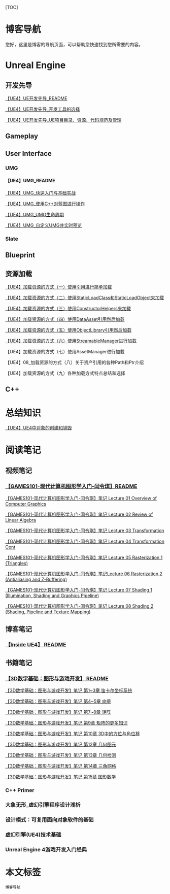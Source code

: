 [TOC]

# 博客导航

您好，这里是博客的导航页面，可以帮助您快速找到您所需要的内容。

# Unreal Engine

## 开发先导

[【UE4】UE开发先导_README](https://www.cnblogs.com/sin998/p/15389829.html)

[【UE4】UE开发先导_开发工具的选择](https://www.cnblogs.com/sin998/p/15390468.html)

[【UE4】UE开发先导_UE项目目录、资源、代码规范及管理](https://www.cnblogs.com/sin998/p/15390854.html)







## Gameplay

## User Interface

### UMG

#### 【UE4】UMG_README

[【UE4】UMG_快速入门与基础实战](https://www.cnblogs.com/sin998/p/15377278.html)

[【UE4】UMG_使用C++对蓝图进行操作](https://www.cnblogs.com/sin998/p/15390903.html)

[【UE4】UMG_UMG生命周期](https://www.cnblogs.com/sin998/p/15490311.html)

[【UE4】UMG_自定义UMG并实时预览](https://www.cnblogs.com/sin998/p/15490320.html)

### Slate





## Blueprint

## 资源加载

[【UE4】加载资源的方式（一）使用引用进行简单加载](https://www.cnblogs.com/sin998/p/15501520.html)

[【UE4】加载资源的方式（二）使用StaticLoadClass和StaticLoadObject来加载](https://www.cnblogs.com/sin998/p/15505907.html)

[【UE4】加载资源的方式（三）使用ConstructorHelpers来加载](https://www.cnblogs.com/sin998/p/15505912.html)

[【UE4】加载资源的方式（四）使用DataAsset引用然后加载](https://www.cnblogs.com/sin998/p/15522090.html)

[【UE4】加载资源的方式（五）使用ObjectLibrary引用然后加载](https://www.cnblogs.com/sin998/p/15522097.html)

[【UE4】加载资源的方式（六）使用StreamableManager进行加载](https://www.cnblogs.com/sin998/p/15522113.html)

【UE4】加载资源的方式（七）使用AssetManager进行加载

【UE4】08_加载资源的方式（八）关于资产引用的各种Path和Ptr介绍

【UE4】加载资源的方式（九）各种加载方式特点总结和选择



## C++

# 总结知识

[【UE4】UE4中对象的创建和销毁](https://www.cnblogs.com/sin998/p/15391156.html)



# 阅读笔记

## 视频笔记

### [【GAMES101-现代计算机图形学入门-闫令琪】README](https://www.cnblogs.com/sin998/p/15257041.html)

[【GAMES101-现代计算机图形学入门-闫令琪】笔记 Lecture 01 Overview of Computer Graphics](https://www.cnblogs.com/sin998/p/15259021.html)

[【GAMES101-现代计算机图形学入门-闫令琪】笔记 Lecture 02 Review of Linear Algebra](https://www.cnblogs.com/sin998/p/15259890.html)

[【GAMES101-现代计算机图形学入门-闫令琪】笔记 Lecture 03 Transformation](https://www.cnblogs.com/sin998/p/15259915.html)

[【GAMES101-现代计算机图形学入门-闫令琪】笔记 Lecture 04 Transformation Cont](https://www.cnblogs.com/sin998/p/15255443.html)

[【GAMES101-现代计算机图形学入门-闫令琪】笔记 Lecture 05 Rasterization 1 (Triangles)](https://www.cnblogs.com/sin998/p/15243703.html)

[【GAMES101-现代计算机图形学入门-闫令琪】笔记Lecture 06 Rasterization 2 (Antialiasing and Z-Buffering)](https://www.cnblogs.com/sin998/p/15243674.html)

[【GAMES101-现代计算机图形学入门-闫令琪】笔记 Lecture 07 Shading 1 (Illumination, Shading and Graphics Pipeline)](https://www.cnblogs.com/sin998/p/15265291.html)

[【GAMES101-现代计算机图形学入门-闫令琪】笔记 Lecture 08 Shading 2 (Shading, Pipeline and Texture Mapping)](https://www.cnblogs.com/sin998/p/15269777.html)

## 博客笔记

### [【Inside UE4】 README](https://www.cnblogs.com/sin998/p/15235687.html)

## 书籍笔记

### [【3D数学基础：图形与游戏开发】 README](https://www.cnblogs.com/sin998/p/15235598.html)

[【3D数学基础：图形与游戏开发】笔记 第1~3章 笛卡尔坐标系统](https://www.cnblogs.com/sin998/p/15221153.html)

[【3D数学基础：图形与游戏开发】笔记 第4~5章 向量](https://www.cnblogs.com/sin998/p/15221246.html)

[【3D数学基础：图形与游戏开发】笔记 第7~8章 矩阵](https://www.cnblogs.com/sin998/p/15228118.html)

[【3D数学基础：图形与游戏开发】笔记 第9章 矩阵的更多知识](https://www.cnblogs.com/sin998/p/15229522.html)

[【3D数学基础：图形与游戏开发】笔记 第10章 3D中的方位与角位移](https://www.cnblogs.com/sin998/p/15252084.html)

[【3D数学基础：图形与游戏开发】笔记 第12章 几何图元](https://www.cnblogs.com/sin998/p/15257006.html)

[【3D数学基础：图形与游戏开发】笔记 第13章 几何检测](https://www.cnblogs.com/sin998/p/15258254.html)

[【3D数学基础：图形与游戏开发】笔记 第14章 三角网格](https://www.cnblogs.com/sin998/p/15251384.html)

[【3D数学基础：图形与游戏开发】笔记 第15章 图形数学](https://www.cnblogs.com/sin998/p/15269782.html)

### C++ Primer

### 大象无形_虚幻引擎程序设计浅析

### 设计模式：可复用面向对象软件的基础

### 虚幻引擎(UE4)技术基础

### Unreal Engine 4游戏开发入门经典



# 本文标签

`博客导航`


